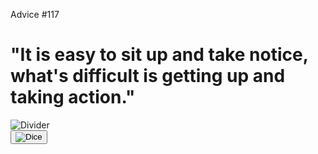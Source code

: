 <!DOCTYPE html>
<html lang="en">
<head>
    <meta charset="UTF-8">
    <meta name="viewport" content="width=device-width, initial-scale=1.0">
    <title>Advice Generator</title>
    <script src="https://cdn.tailwindcss.com"></script>
    <link href="https://fonts.googleapis.com/css2?family=Manrope:wght@800&display=swap" rel="stylesheet">
</head>
<body class="flex items-center justify-center min-h-screen bg-[#1F2632] p-6">
    <div class="bg-[#313A49] text-[#CEE3E9] p-8 rounded-xl shadow-lg w-[375px] sm:w-[440px] text-center relative">
        <p class="text-[#52FFA8] text-sm uppercase tracking-[0.3em]">
            Advice #<span id="adviceID">117</span>
        </p>
        <h1 id="adviceText" class="text-2xl font-extrabold mt-4 leading-relaxed">
            "It is easy to sit up and take notice, what's difficult is getting up and taking action."
        </h1>
        <div class="flex justify-center my-6">
            <img src="divider.png" alt="Divider" class="w-40">
        </div>
        <button id="diceBtn" class="absolute left-1/2 -bottom-6 transform -translate-x-1/2 bg-[#52FFA8] p-5 rounded-full shadow-md hover:bg-green-400 transition cursor-pointer">
            <img src="dice.png" alt="Dice" class="w-10">
        </button>
    </div>
    <script src="app.js"></script>
</body>
</html>
